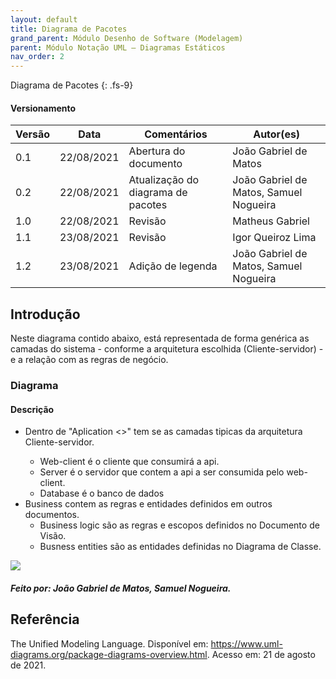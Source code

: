 ```yaml
---
layout: default
title: Diagrama de Pacotes
grand_parent: Módulo Desenho de Software (Modelagem)
parent: Módulo Notação UML – Diagramas Estáticos
nav_order: 2
---
```


Diagrama de Pacotes
{: .fs-9}

#### Versionamento

| Versão | Data       | Comentários                        | Autor(es)                              |
| ------ | ---------- | ---------------------------------- | -------------------------------------- |
| 0.1    | 22/08/2021 | Abertura do documento              | João Gabriel de Matos                  |
| 0.2    | 22/08/2021 | Atualização do diagrama de pacotes | João Gabriel de Matos, Samuel Nogueira |
| 1.0    | 22/08/2021 | Revisão                            | Matheus Gabriel                        |
| 1.1    | 23/08/2021 | Revisão                            | Igor Queiroz Lima                      |
| 1.2    | 23/08/2021 | Adição de legenda                  | João Gabriel de Matos, Samuel Nogueira |

## Introdução

Neste diagrama contido abaixo, está representada de forma genérica as camadas do sistema - conforme a arquitetura escolhida (Cliente-servidor) - e a relação com as regras de negócio.

### Diagrama

#### Descrição

* Dentro de "Aplication <<model>>" tem se as camadas tipicas da arquitetura Cliente-servidor.
  * Web-client é o cliente que consumirá a api.
  * Server é o servidor que contem a api a ser consumida pelo web-client.
  * Database é o banco de dados
* Business contem as regras e entidades definidos em outros documentos.
  * Business logic são as regras e escopos definidos no Documento de Visão.
  * Busness entities são as entidades definidas no Diagrama de Classe.

<a href="{{ site.baseurl }}/assets/images/diagramaDePacotes.svg" data-toggle="lightbox">
    <img src="{{ site.baseurl }}/assets/images/diagramaDePacotes.svg">
</a>

##### Feito por: João Gabriel de Matos, Samuel Nogueira.



## Referência

The Unified Modeling Language. Disponível em: <https://www.uml-diagrams.org/package-diagrams-overview.html>. Acesso em: 21 de agosto de 2021.
